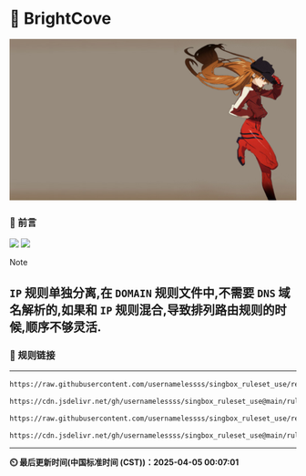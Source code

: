 
# 🧸 BrightCove
![](https://raw.githubusercontent.com/usernamelessss/picture-bed/main/images/202504042256831.jpg)
### 📣 前言
![](https://shields.io/badge/-移除重复规则-ff69b4) ![](https://shields.io/badge/-IP&nbsp;规则单独存放不与&nbsp;DOMAIN&nbsp;等混合-green)
> [!NOTE]
**`IP` 规则单独分离,在 `DOMAIN` 规则文件中,不需要 `DNS` 域名解析的,如果和 `IP` 规则混合,导致排列路由规则的时候,顺序不够灵活.**
---

###  🔗 规则链接
---

```url
https://raw.githubusercontent.com/usernamelessss/singbox_ruleset_use/refs/heads/main/rule/BrightCove/BrightCove_No_IP.json
```

```url
https://cdn.jsdelivr.net/gh/usernamelessss/singbox_ruleset_use@main/rule/BrightCove/BrightCove_No_IP.json
```

```url
https://raw.githubusercontent.com/usernamelessss/singbox_ruleset_use/refs/heads/main/rule/BrightCove/BrightCove_No_IP.srs
```

```url
https://cdn.jsdelivr.net/gh/usernamelessss/singbox_ruleset_use@main/rule/BrightCove/BrightCove_No_IP.srs
```

---
**⏲️ 最后更新时间(中国标准时间 (CST))：2025-04-05 00:07:01**